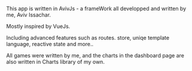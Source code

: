 This app is written in AvivJs - a frameWork all developped and written by me, Aviv Issachar.

Mostly inspired by VueJs.

Including advanced features such as routes. store, uniqe template language, reactive state and more..

All games were written by me, and the charts in the dashboard page are also written in Charts library of my own.

